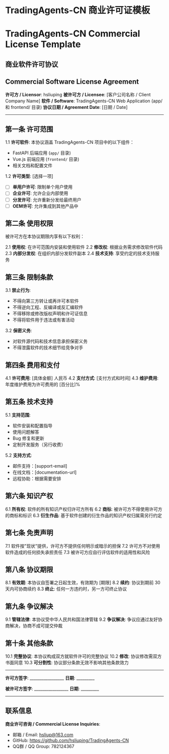 # TradingAgents-CN 商业许可证模板
# TradingAgents-CN Commercial License Template

## 商业软件许可协议
## Commercial Software License Agreement

**许可方 / Licensor**: hsliuping
**被许可方 / Licensee**: [客户公司名称 / Client Company Name]
**软件 / Software**: TradingAgents-CN Web Application (app/ 和 frontend/ 目录)
**协议日期 / Agreement Date**: [日期 / Date]

---

## 第一条 许可范围

1.1 **许可软件**: 本协议涵盖 TradingAgents-CN 项目中的以下组件：
- FastAPI 后端应用 (`app/` 目录)
- Vue.js 前端应用 (`frontend/` 目录)
- 相关文档和配置文件

1.2 **许可类型**: [选择一项]
- [ ] **单用户许可**: 限制单个用户使用
- [ ] **企业许可**: 允许企业内部使用
- [ ] **分发许可**: 允许重新分发给最终用户
- [ ] **OEM许可**: 允许集成到其他产品中

## 第二条 使用权限

被许可方在本协议期限内享有以下权利：

2.1 **使用权**: 在许可范围内安装和使用软件
2.2 **修改权**: 根据业务需求修改软件代码
2.3 **内部分发权**: 在组织内部分发软件副本
2.4 **技术支持**: 享受约定的技术支持服务

## 第三条 限制条款

3.1 **禁止行为**:
- 不得向第三方转让或再许可本软件
- 不得逆向工程、反编译或反汇编软件
- 不得移除或修改版权声明和许可证信息
- 不得将软件用于违法或有害活动

3.2 **保密义务**:
- 对软件源代码和技术信息承担保密义务
- 不得泄露软件的技术细节给竞争对手

## 第四条 费用和支付

4.1 **许可费用**: [具体金额] 人民币
4.2 **支付方式**: [支付方式和时间]
4.3 **维护费用**: 年度维护费用为许可费用的 [百分比]%

## 第五条 技术支持

5.1 **支持范围**:
- 软件安装和配置指导
- 使用问题解答
- Bug 修复和更新
- 定制开发服务（另行收费）

5.2 **支持方式**:
- 邮件支持：[support-email]
- 在线文档：[documentation-url]
- 远程协助：根据需要安排

## 第六条 知识产权

6.1 **所有权**: 软件的所有知识产权归许可方所有
6.2 **商标**: 被许可方不得使用许可方的商标和标识
6.3 **衍生作品**: 基于软件创建的衍生作品的知识产权归属需另行约定

## 第七条 免责声明

7.1 软件按"现状"提供，许可方不提供任何明示或暗示的担保
7.2 许可方不对使用软件造成的任何损失承担责任
7.3 被许可方应自行评估软件的适用性和风险

## 第八条 协议期限

8.1 **有效期**: 本协议自签署之日起生效，有效期为 [期限]
8.2 **续约**: 协议到期前 30 天内可协商续约
8.3 **终止**: 任何一方违约时，另一方可终止协议

## 第九条 争议解决

9.1 **管辖法律**: 本协议受中华人民共和国法律管辖
9.2 **争议解决**: 争议应通过友好协商解决，协商不成可提交仲裁

## 第十条 其他条款

10.1 **完整协议**: 本协议构成双方就软件许可的完整协议
10.2 **修改**: 协议修改需双方书面同意
10.3 **可分割性**: 协议部分条款无效不影响其他条款效力

---

**许可方签字**: _________________ **日期**: _________

**被许可方签字**: _________________ **日期**: _________

---

## 联系信息

**商业许可咨询 / Commercial License Inquiries**:
- 邮箱 / Email: hsliup@163.com
- GitHub: https://github.com/hsliuping/TradingAgents-CN
- QQ群 / QQ Group: 782124367
